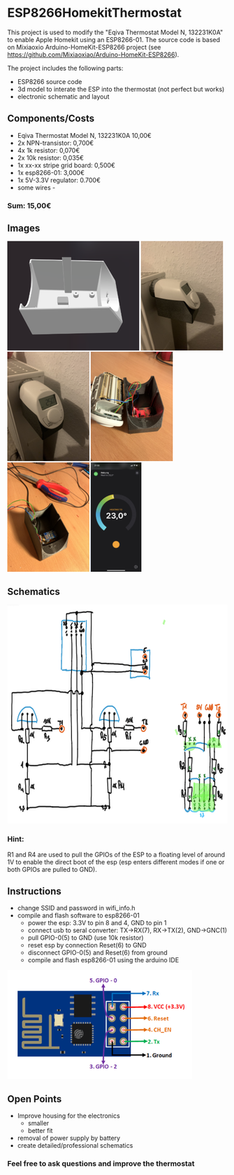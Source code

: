 # ESP8266HomekitThermostat

This project is used to modify the "Eqiva Thermostat Model N, 132231K0A" to enable Apple Homekit using an ESP8266-01.
The source code is based on Mixiaoxio Arduino-HomeKit-ESP8266 project (see https://github.com/Mixiaoxiao/Arduino-HomeKit-ESP8266).

The project includes the following parts:
  - ESP8266 source code
  - 3d model to interate the ESP into the thermostat (not perfect but works)
  - electronic schematic and layout
  
## Components/Costs
  - Eqiva Thermostat Model N, 132231K0A   10,00€
  - 2x NPN-transistor:                    0,700€
  - 4x 1k resistor:                       0,070€
  - 2x 10k resistor:                      0,035€
  - 1x xx-xx stripe grid board:           0,500€
  - 1x esp8266-01:                        3,000€
  - 1x 5V-3.3V regulator:                 0.700€
  - some wires                            -
### Sum:                                    15,00€
  
## Images
 <div class="row">
  <div class="column">
    <img src="https://github.com/TobiasNiggemeyer/ESP8266HomekitThermostat/blob/main/electronicHousing/electronicHousing.png" height="250">
    <img src="https://github.com/TobiasNiggemeyer/ESP8266HomekitThermostat/blob/main/electronicHousing/mountedThermostat_0.jpg" height="250">
    <img src="https://github.com/TobiasNiggemeyer/ESP8266HomekitThermostat/blob/main/electronicHousing/mountedThermostat_1.jpg" height="250">
    <img src="https://github.com/TobiasNiggemeyer/ESP8266HomekitThermostat/blob/main/electronicHousing/openHousing_0.jpg" height="250">
    <img src="https://github.com/TobiasNiggemeyer/ESP8266HomekitThermostat/blob/main/electronicHousing/openHousing_1.jpg" height="250">
    <img src="https://github.com/TobiasNiggemeyer/ESP8266HomekitThermostat/blob/main/electronicHousing/Homekit.jpeg" height="250">
  </div>
</div> 


## Schematics
<img src="https://github.com/TobiasNiggemeyer/ESP8266HomekitThermostat/blob/main/electronicHousing/schematics.png" height="500" class="center">

### Hint: 
R1 and R4 are used to pull the GPIOs of the ESP to a floating level of around 1V to enable the direct boot of the esp (esp enters different modes if one or both GPIOs are pulled to GND).


## Instructions

- change SSID and password in wifi_info.h
- compile and flash software to esp8266-01
  - power the esp: 3.3V to pin 8 and 4, GND to pin 1
  - connect usb to seral converter: TX->RX(7), RX->TX(2), GND->GNC(1)
  - pull GPIO-0(5) to GND (use 10k resistor)
  - reset esp by connection Reset(6) to GND
  - disconnect GPIO-0(5) and Reset(6) from ground
  - compile and flash esp8266-01 using the arduino IDE
<img src="https://github.com/TobiasNiggemeyer/ESP8266HomekitThermostat/blob/main/electronicHousing/esp8266Pinout.png" height="250" height="250"> 


## Open Points

- Improve housing for the electronics
  - smaller
  - better fit
- removal of power supply by battery 
- create detailed/professional schematics

### Feel free to ask questions and improve the thermostat

